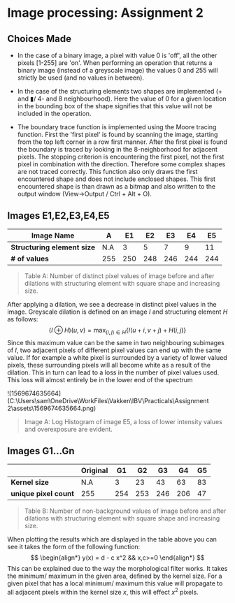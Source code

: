 # Image processing: Assignment 2

## Choices Made

- In the case of a binary image, a pixel with value 0 is 'off', all the other pixels [1-255] are 'on'. When performing an operation that returns a binary image (instead of a greyscale image) the values 0 and 255 will strictly be used (and no values in between).

- In the case of the structuring elements two shapes are implemented (+ and ▮/ 4- and 8 neighbourhood). Here the value of 0 for a given location in the bounding box of the shape signifies that this value will not be included in the operation.

- The boundary trace function is implemented using the Moore tracing function. First the 'first pixel' is found by scanning the image, starting from the top left corner in a row first manner. After the first pixel is found the boundary is traced by looking in the 8-neighborhood for adjacent pixels. The stopping criterion is encountering the first pixel, not the first pixel in combination with the direction. Therefore some complex shapes are not traced correctly. This function also only draws the first encountered shape and does not include enclosed shapes. This first encountered shape is than drawn as a bitmap and also written to the output window (View->Output / Ctrl + Alt + O).

  



## Images E1,E2,E3,E4,E5



| Image Name                   | A    | E1   | E2   | E3   | E4   | E5   |
| ---------------------------- | ---- | ---- | ---- | ---- | ---- | ---- |
| **Structuring element size** | N.A  | 3    | 5    | 7    | 9    | 11   |
| **# of values**              | 255  | 250  | 248  | 246  | 244  | 244  |

>  Table A: Number of distinct pixel values of image before and after dilations with structuring element with square shape and increasing size.

After applying a dilation, we see a decrease in distinct pixel values in the image. Greyscale dilation is defined on an image $I$ and structuring element $H$ as follows:
$$
(I \oplus H) (u,v) = \max_{(i,j) \in H} \{I(u+i,v+j) + H(i,j)\}
$$
Since this maximum value can be the same in two neighbouring subimages of $I$, two adjacent pixels of different pixel values can end up with the same value. If for example a white pixel is surrounded by a variety of lower valued pixels, these surrounding pixels will all become white as a result of the dilation. This in turn can lead to a loss in the number of pixel values used. This loss will almost entirely be in the lower end of the spectrum

![1569674635664](C:\Users\sam\OneDrive\WorkFiles\Vakken\IBV\Practicals\Assignment 2\assets\1569674635664.png)

> Image A: Log Histogram of image E5, a loss of lower intensity values and overexposure are evident.

## Images G1...Gn

|                        | **Original** | **G1** | **G2** | **G3** | **G4** | **G5** |
| ---------------------- | ------------ | ------ | ------ | ------ | ------ | ------ |
| **Kernel size**        | N.A          | 3      | 23     | 43     | 63     | 83     |
| **unique pixel count** | 255          | 254    | 253    | 246    | 206    | 47     |

> Table B:  Number of non-background values of image before and after dilations with structuring element with square shape and increasing size.

When plotting the results which are displayed in the table above you can see it takes the form of the following function:
$$
\begin{align*} 
y(x) = d - c x^2		&&  x,c>=0
\end{align*}
$$
This can be explained due to the way the morphological filter works.  It takes the minimum/ maximum in the given area, defined by the kernel size. For a given pixel that has a local minimum/ maximum this value will propagate to all adjacent pixels within the kernel size $x$, this will effect $x^2$ pixels.